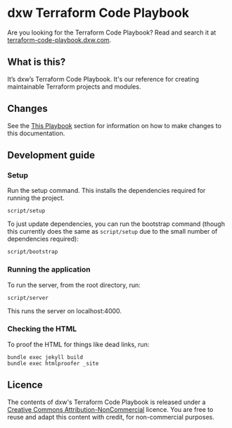 # dxw Terraform Code Playbook

Are you looking for the Terraform Code Playbook? Read and search it at
[terraform-code-playbook.dxw.com](https://terraform-code-playbook.dxw.com).

## What is this?

It’s dxw’s Terraform Code Playbook. It's our reference for creating
maintainable Terraform projects and modules.

## Changes

See the
[This Playbook](https://terraform-code-playbook.dxw.com/#this-playbook) section for
information on how to make changes to this documentation.

## Development guide

### Setup

Run the setup command. This installs the dependencies required for running the
project.

```
script/setup
```

To just update dependencies, you can run the bootstrap command (though this
currently does the same as `script/setup` due to the small number of
dependencies required):

```
script/bootstrap
```

### Running the application

To run the server, from the root directory, run:

```
script/server
```

This runs the server on localhost:4000.

### Checking the HTML

To proof the HTML for things like dead links, run:

```
bundle exec jekyll build
bundle exec htmlproofer _site
```

## Licence

The contents of dxw's Terraform Code Playbook is released under a
[Creative Commons Attribution-NonCommercial](https://creativecommons.org/licenses/by-nc/2.0/uk/)
licence. You are free to reuse and adapt this content with credit, for
non-commercial purposes.
